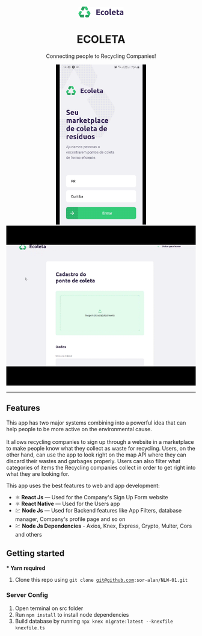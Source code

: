 <h1 align="center">
<br>
  <img src="readme_files/logo.svg" alt="ECOLETA" width="120">
<br>
<br>
ECOLETA
</h1>

<p align="center">Connecting people to Recycling Companies!</p>


<div align="center">
  <img src="readme_files/1.gif" alt="demo" height="425">
  <img src="readme_files/2.gif" alt="demo" height="425">
</div>

<hr />

## Features
This app has two major systems combining into a powerful idea that can help people to be more active on the environmental cause.
<br /> <br />
It allows recycling companies to sign up through a website in a marketplace to make people know what they collect as waste for recycling. Users, on the other hand, can use the app to look right on the map API where they can discard their wastes and garbages properly. Users can also filter what categories of items the Recycling companies collect in order to get right into what they are looking for.

This app uses the best features to web and app development:

- ⚛️ **React Js** — Used for the Company's Sign Up Form website
- ⚛️ **React Native** — Used for the Users app
- 💹 **Node Js** — Used for Backend features like App Filters, database manager, Company's profile page and so on
- 💹 **Node Js Dependencies** - Axios, Knex, Express, Crypto, Multer, Cors and others

## Getting started
<b>* Yarn required</b><br/>
1. Clone this repo using <code>git clone git@github.com:sor-alan/NLW-01.git</code>

### Server Config
1. Open terminal on src folder <br/>
2. Run <code>npm install</code> to install node dependencies <br/>
3. Build database by running <code>npx knex migrate:latest --knexfile knexfile.ts</code>
